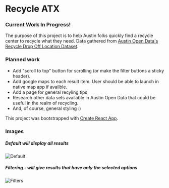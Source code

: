 # Recycle ATX
### Current Work In Progress! 

The purpose of this project is to help Austin folks quickly find a recycle center to recycle what they need.
Data gathered from [Austin Open Data's Recycle Drop Off Location Dataset](https://data.austintexas.gov/resource/qzi7-nx8g).

### Planned work
- Add "scroll to top" button for scrolling (or make the filter buttons a sticky header).
- Add google maps to each result item. User should be able to launch in native map app if availble.
- Add a page for general recyling tips
- Research other data sets available in Austin Open Data that could be useful in the realm of recycling.
- And, of course, general styling :)

This project was bootstrapped with [Create React App](https://github.com/facebook/create-react-app).

### Images
##### Default will display all results
![Default](https://live.staticflickr.com/65535/49958492691_e45c655aa3_b.jpg)

##### Filtering - will give results that have only the selected options
![Filters](https://live.staticflickr.com/65535/49958505566_3e0e61118d_b.jpg)
